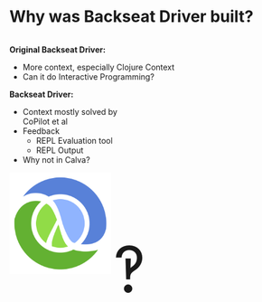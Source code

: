 <div class="slide">

# Why was Backseat Driver built?

<div class="gutters-10 row">
<div class="col-4 column">
<div>

**Original Backseat Driver:**
- More context, especially Clojure Context
- Can it do Interactive Programming?

**Backseat Driver:**
- Context mostly solved by<br> CoPilot et al
- Feedback
  - REPL Evaluation tool
  - REPL Output
- Why not in Calva?
</div>
</div>
<div class="col-8 center">
  <img src="images/clj.png" alt="Clojure logo" style="max-width: 180px; margin-bottom: 32px;" />
  <span style="font-size: 7rem; line-height: 1;">‽</span>
</div>
</div>
